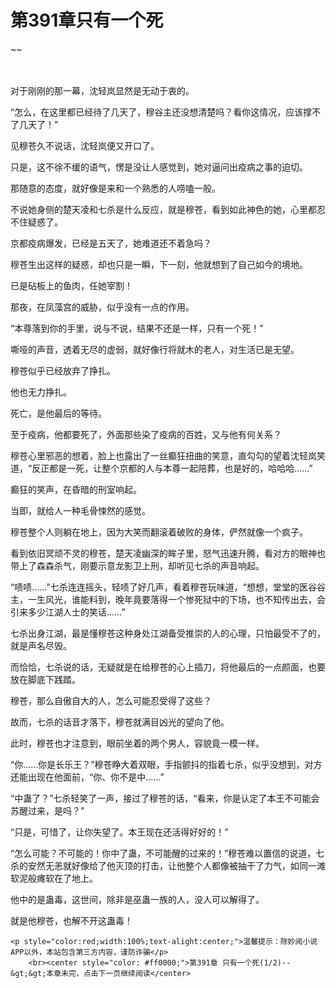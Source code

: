 # 第391章只有一个死
~~
    	    <p name="pagetop" href="javascript:void(0);" onclick="return false" style="line-height: 35px;padding: 10px;color: #333;"> </p><p>对于刚刚的那一幕，沈轻岚显然是无动于衷的。</p><p>“怎么，在这里都已经待了几天了，穆谷主还没想清楚吗？看你这情况，应该撑不了几天了！”</p><p>见穆苍久不说话，沈轻岚便又开口了。</p><p>只是，这不徐不缓的语气，愣是没让人感觉到，她对逼问出疫病之事的迫切。</p><p>那随意的态度，就好像是来和一个熟悉的人唠嗑一般。</p><p>不说她身侧的楚天凌和七杀是什么反应，就是穆苍，看到如此神色的她，心里都忍不住疑惑了。</p><p>京都疫病爆发，已经是五天了，她难道还不着急吗？</p><p>穆苍生出这样的疑惑，却也只是一瞬，下一刻，他就想到了自己如今的境地。</p><p>已是砧板上的鱼肉，任她宰割！</p><p>那夜，在凤藻宫的威胁，似乎没有一点的作用。</p><p>“本尊落到你的手里，说与不说，结果不还是一样，只有一个死！”</p><p>嘶哑的声音，透着无尽的虚弱，就好像行将就木的老人，对生活已是无望。</p><p>穆苍似乎已经放弃了挣扎。</p><p>他也无力挣扎。</p><p>死亡，是他最后的等待。</p><p>至于疫病，他都要死了，外面那些染了疫病的百姓，又与他有何关系？</p><p>穆苍心里邪恶的想着，脸上也露出了一丝癫狂扭曲的笑意，直勾勾的望着沈轻岚笑道，“反正都是一死，让整个京都的人与本尊一起陪葬，也是好的，哈哈哈……”</p><p>癫狂的笑声，在昏暗的刑室响起。</p><p>当即，就给人一种毛骨悚然的感觉。</p><p>穆苍整个人则躺在地上，因为大笑而翻滚着破败的身体，俨然就像一个疯子。</p><p>看到依旧冥顽不灵的穆苍，楚天凌幽深的眸子里，怒气迅速升腾，看对方的眼神也带上了森森杀气，刚要示意龙影卫上刑，却听见七杀的声音响起。</p><p>“啧啧……”七杀连连摇头，轻啧了好几声，看着穆苍玩味道，“想想，堂堂的医谷谷主，一生风光，谁能料到，晚年竟要落得一个惨死狱中的下场，也不知传出去，会引来多少江湖人士的笑话……”</p><p>七杀出身江湖，最是懂穆苍这种身处江湖备受推崇的人的心理，只怕最受不了的，就是声名尽毁。</p><p>而恰恰，七杀说的话，无疑就是在给穆苍的心上插刀，将他最后的一点颜面，也要放在脚底下践踏。</p><p>穆苍，那么自傲自大的人，怎么可能忍受得了这些？</p><p>故而，七杀的话音才落下，穆苍就满目凶光的望向了他。</p><p>此时，穆苍也才注意到，眼前坐着的两个男人，容貌竟一模一样。</p><p>“你……你是长乐王？”穆苍睁大着双眼，手指颤抖的指着七杀，似乎没想到，对方还能出现在他面前，“你、你不是中……”</p><p>“中蛊了？”七杀轻笑了一声，接过了穆苍的话，“看来，你是认定了本王不可能会苏醒过来，是吗？”</p><p>“只是，可惜了，让你失望了。本王现在还活得好好的！”</p><p>“怎么可能？不可能的！你中了蛊，不可能醒的过来的！”穆苍难以置信的说道，七杀的安然无恙就好像给了他灭顶的打击，让他整个人都像被抽干了力气，如同一滩软泥般瘫软在了地上。</p><p>他中的是蛊毒，这世间，除非是巫蛊一族的人，没人可以解得了。</p><p>就是他穆苍，也解不开这蛊毒！</p>
    	
   	<p style="color:red;width:100%;text-alight:center;">温馨提示：除妙阅小说APP以外，本站包含第三方内容，谨防诈骗</p>
    	<br><center style="color: #ff0000;">第391章 只有一个死(1/2)--&gt;&gt;本章未完，点击下一页继续阅读</center>
    	